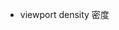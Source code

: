 - viewport
  <meta name="viewport" content="target-densitydpi=320,width=750,user-scalable=no">
  density 密度